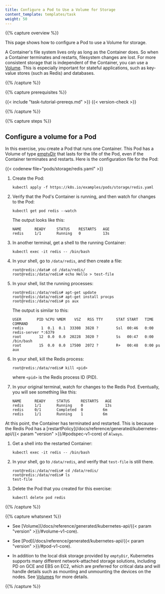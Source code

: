 ```yaml
---
title: Configure a Pod to Use a Volume for Storage
content_template: templates/task
weight: 50
---
```


{{% capture overview %}}

This page shows how to configure a Pod to use a Volume for storage.

A Container's file system lives only as long as the Container does. So when a
Container terminates and restarts, filesystem changes are lost. For more
consistent storage that is independent of the Container, you can use a
[Volume](/docs/concepts/storage/volumes/). This is especially important for stateful
applications, such as key-value stores (such as Redis) and databases.

{{% /capture %}}

{{% capture prerequisites %}}

{{< include "task-tutorial-prereqs.md" >}} {{< version-check >}}

{{% /capture %}}

{{% capture steps %}}

## Configure a volume for a Pod

In this exercise, you create a Pod that runs one Container. This Pod has a
Volume of type
[emptyDir](/docs/concepts/storage/volumes/#emptydir)
that lasts for the life of the Pod, even if the Container terminates and
restarts. Here is the configuration file for the Pod:

{{< codenew file="pods/storage/redis.yaml" >}}

1. Create the Pod:

    ```shell
    kubectl apply -f https://k8s.io/examples/pods/storage/redis.yaml
    ```

1. Verify that the Pod's Container is running, and then watch for changes to
the Pod:

    ```shell
    kubectl get pod redis --watch
    ```

    The output looks like this:

    ```shell
    NAME      READY     STATUS    RESTARTS   AGE
    redis     1/1       Running   0          13s
    ```

1. In another terminal, get a shell to the running Container:

    ```shell
    kubectl exec -it redis -- /bin/bash
    ```

1. In your shell, go to `/data/redis`, and then create a file:

    ```shell
    root@redis:/data# cd /data/redis/
    root@redis:/data/redis# echo Hello > test-file
    ```

1. In your shell, list the running processes:

    ```shell
    root@redis:/data/redis# apt-get update
    root@redis:/data/redis# apt-get install procps
    root@redis:/data/redis# ps aux
    ```

    The output is similar to this:

    ```shell
    USER       PID %CPU %MEM    VSZ   RSS TTY      STAT START   TIME COMMAND
    redis        1  0.1  0.1  33308  3828 ?        Ssl  00:46   0:00 redis-server *:6379
    root        12  0.0  0.0  20228  3020 ?        Ss   00:47   0:00 /bin/bash
    root        15  0.0  0.0  17500  2072 ?        R+   00:48   0:00 ps aux
    ```

1. In your shell, kill the Redis process:

    ```shell
    root@redis:/data/redis# kill <pid>
    ```

    where `<pid>` is the Redis process ID (PID).

1. In your original terminal, watch for changes to the Redis Pod. Eventually,
you will see something like this:

    ```shell
    NAME      READY     STATUS     RESTARTS   AGE
    redis     1/1       Running    0          13s
    redis     0/1       Completed  0         6m
    redis     1/1       Running    1         6m
    ```

At this point, the Container has terminated and restarted. This is because the
Redis Pod has a
[restartPolicy](/docs/reference/generated/kubernetes-api/{{< param "version" >}}/#podspec-v1-core)
of `Always`.

1. Get a shell into the restarted Container:

    ```shell
    kubectl exec -it redis -- /bin/bash
    ```

1. In your shell, go to `/data/redis`, and verify that `test-file` is still there.
    ```shell
    root@redis:/data/redis# cd /data/redis/
    root@redis:/data/redis# ls
    test-file
    ```

1. Delete the Pod that you created for this exercise:

    ```shell
    kubectl delete pod redis
    ```

{{% /capture %}}

{{% capture whatsnext %}}

* See [Volume](/docs/reference/generated/kubernetes-api/{{< param "version" >}}/#volume-v1-core).

* See [Pod](/docs/reference/generated/kubernetes-api/{{< param "version" >}}/#pod-v1-core).

* In addition to the local disk storage provided by `emptyDir`, Kubernetes
supports many different network-attached storage solutions, including PD on
GCE and EBS on EC2, which are preferred for critical data and will handle
details such as mounting and unmounting the devices on the nodes. See
[Volumes](/docs/concepts/storage/volumes/) for more details.

{{% /capture %}}


